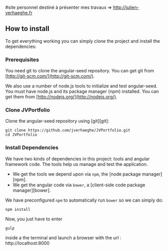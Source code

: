 #site personnel destiné à présenter mes travaux => http://julien-verhaeghe.fr

## How to install

To get everything working you can simply clone the project and install the dependencies:

### Prerequisites

You need git to clone the angular-seed repository. You can get git from
[http://git-scm.com/](http://git-scm.com/).

We also use a number of node.js tools to initialize and test angular-seed. You must have node.js and
its package manager (npm) installed.  You can get them from [http://nodejs.org/](http://nodejs.org/).

### Clone JVPortfolio

Clone the angular-seed repository using [git][git]:

```
git clone https://github.com/jverhaeghe/JVPortfolio.git
cd JVPortfolio
```

### Install Dependencies

We have two kinds of dependencies in this project: tools and angular framework code.  The tools help
us manage and test the application.

* We get the tools we depend upon via `npm`, the [node package manager][npm].
* We get the angular code via `bower`, a [client-side code package manager][bower].

We have preconfigured `npm` to automatically run `bower` so we can simply do:

```
npm install
```

Now, you just have to enter
```
gulp
```
inside a the terminal and launch a browser with the url : http://localhost:8000